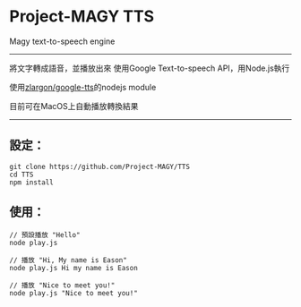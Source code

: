 # Project-MAGY TTS
Magy text-to-speech engine

---

將文字轉成語音，並播放出來
使用Google Text-to-speech API，用Node.js執行

使用[zlargon/google-tts](https://github.com/zlargon/google-tts)的nodejs module

目前可在MacOS上自動播放轉換結果

---

## 設定：
```
git clone https://github.com/Project-MAGY/TTS
cd TTS
npm install
```

## 使用：
```
// 預設播放 "Hello"
node play.js 

// 播放 "Hi, My name is Eason"
node play.js Hi my name is Eason

// 播放 "Nice to meet you!"
node play.js "Nice to meet you!"
```
